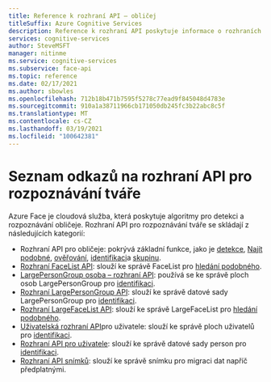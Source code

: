 ```yaml
---
title: Reference k rozhraní API – obličej
titleSuffix: Azure Cognitive Services
description: Reference k rozhraní API poskytuje informace o rozhraních API pro algoritmy person, LargePersonGroup/person, LargeFaceList/FaceList a Face.
services: cognitive-services
author: SteveMSFT
manager: nitinme
ms.service: cognitive-services
ms.subservice: face-api
ms.topic: reference
ms.date: 02/17/2021
ms.author: sbowles
ms.openlocfilehash: 712b18b471b7595f5278c77ead9f845048d4783e
ms.sourcegitcommit: 910a1a38711966cb171050db245fc3b22abc8c5f
ms.translationtype: MT
ms.contentlocale: cs-CZ
ms.lasthandoff: 03/19/2021
ms.locfileid: "100642381"
---
```

# <a name="face-api-reference-list"></a>Seznam odkazů na rozhraní API pro rozpoznávání tváře

Azure Face je cloudová služba, která poskytuje algoritmy pro detekci a rozpoznávání obličeje. Rozhraní API pro rozpoznávání tváře se skládají z následujících kategorií:

- Rozhraní API pro obličeje: pokrývá základní funkce, jako je [detekce](https://westus.dev.cognitive.microsoft.com/docs/services/563879b61984550e40cbbe8d/operations/563879b61984550f30395236), [Najít podobné](https://westus.dev.cognitive.microsoft.com/docs/services/563879b61984550e40cbbe8d/operations/563879b61984550f30395237), [ověřování](https://westus.dev.cognitive.microsoft.com/docs/services/563879b61984550e40cbbe8d/operations/563879b61984550f3039523a), [identifikaci](https://westus.dev.cognitive.microsoft.com/docs/services/563879b61984550e40cbbe8d/operations/563879b61984550f30395239)a [skupinu](https://westus.dev.cognitive.microsoft.com/docs/services/563879b61984550e40cbbe8d/operations/563879b61984550f30395238).
- [Rozhraní FaceList API](https://westus.dev.cognitive.microsoft.com/docs/services/563879b61984550e40cbbe8d/operations/563879b61984550f3039524b): slouží ke správě FaceList pro [hledání podobného](https://westus.dev.cognitive.microsoft.com/docs/services/563879b61984550e40cbbe8d/operations/563879b61984550f30395237).
- [LargePersonGroup osoba – rozhraní API](https://westus.dev.cognitive.microsoft.com/docs/services/563879b61984550e40cbbe8d/operations/599adcba3a7b9412a4d53f40): používá se ke správě ploch osob LargePersonGroup pro [identifikaci](https://westus.dev.cognitive.microsoft.com/docs/services/563879b61984550e40cbbe8d/operations/563879b61984550f30395239).
- [Rozhraní LargePersonGroup API](https://westus.dev.cognitive.microsoft.com/docs/services/563879b61984550e40cbbe8d/operations/599acdee6ac60f11b48b5a9d): slouží ke správě datové sady LargePersonGroup pro [identifikaci](https://westus.dev.cognitive.microsoft.com/docs/services/563879b61984550e40cbbe8d/operations/563879b61984550f30395239).
- [Rozhraní LargeFaceList API](https://westus.dev.cognitive.microsoft.com/docs/services/563879b61984550e40cbbe8d/operations/5a157b68d2de3616c086f2cc): slouží ke správě LargeFaceList pro [hledání podobného](https://westus.dev.cognitive.microsoft.com/docs/services/563879b61984550e40cbbe8d/operations/563879b61984550f30395237).
- [Uživatelská rozhraní API](https://westus.dev.cognitive.microsoft.com/docs/services/563879b61984550e40cbbe8d/operations/563879b61984550f3039523c)pro uživatele: slouží ke správě ploch uživatelů pro [identifikaci](https://westus.dev.cognitive.microsoft.com/docs/services/563879b61984550e40cbbe8d/operations/563879b61984550f30395239).
- [Rozhraní API pro uživatele](https://westus.dev.cognitive.microsoft.com/docs/services/563879b61984550e40cbbe8d/operations/563879b61984550f30395244): slouží ke správě datové sady person pro [identifikaci](https://westus.dev.cognitive.microsoft.com/docs/services/563879b61984550e40cbbe8d/operations/563879b61984550f30395239).
- [Rozhraní API snímků](https://westus.dev.cognitive.microsoft.com/docs/services/563879b61984550e40cbbe8d/operations/snapshot-take): slouží ke správě snímku pro migraci dat napříč předplatnými.
